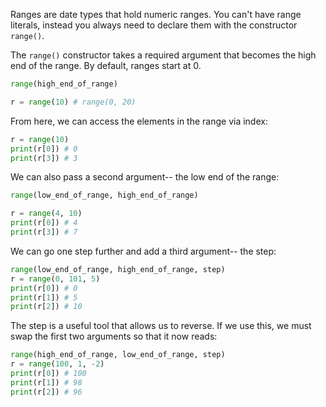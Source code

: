 Ranges are date types that hold numeric ranges.
You can't have range literals, instead you always need to declare them with the constructor `range()`.

The `range()` constructor takes a required argument that becomes the high end of the range. By default, ranges start at 0.

```python
range(high_end_of_range)

r = range(10) # range(0, 20)
```

From here, we can access the elements in the range via index:

```python
r = range(10)
print(r[0]) # 0
print(r[3]) # 3
```

We can also pass a second argument-- the low end of the range:

```python
range(low_end_of_range, high_end_of_range)

r = range(4, 10)
print(r[0]) # 4
print(r[3]) # 7
```

We can go one step further and add a third argument-- the step:

```python
range(low_end_of_range, high_end_of_range, step)
r = range(0, 101, 5)
print(r[0]) # 0
print(r[1]) # 5
print(r[2]) # 10
```

The step is a useful tool that allows us to reverse. If we use this, we must swap the first two arguments so that it now reads:

```python
range(high_end_of_range, low_end_of_range, step)
r = range(100, 1, -2)
print(r[0]) # 100
print(r[1]) # 98
print(r[2]) # 96
```

